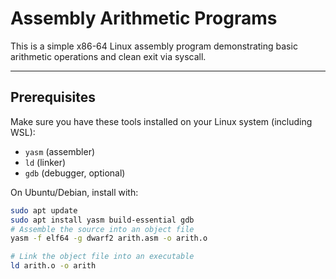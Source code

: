 # Assembly Arithmetic Programs

This is a simple x86-64 Linux assembly program demonstrating basic arithmetic operations and clean exit via syscall.

---

## Prerequisites

Make sure you have these tools installed on your Linux system (including WSL):

- `yasm` (assembler)  
- `ld` (linker)  
- `gdb` (debugger, optional)

On Ubuntu/Debian, install with:

```bash
sudo apt update
sudo apt install yasm build-essential gdb
# Assemble the source into an object file
yasm -f elf64 -g dwarf2 arith.asm -o arith.o

# Link the object file into an executable
ld arith.o -o arith
```
